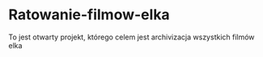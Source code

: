 # Ratowanie-filmow-elka
To jest otwarty projekt, którego celem jest archivizacja wszystkich filmów elka 

